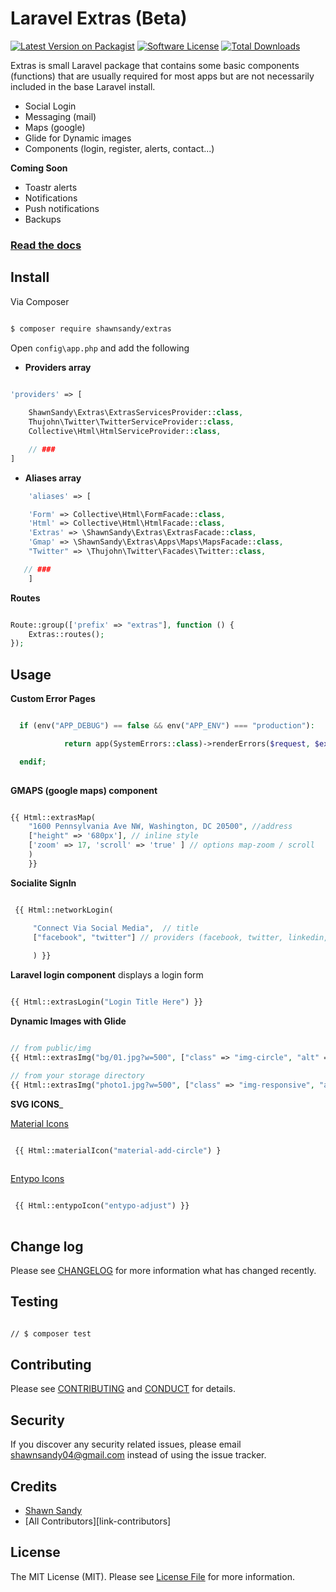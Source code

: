 # Laravel Extras (Beta)

[![Latest Version on Packagist][ico-version]][link-packagist]
[![Software License][ico-license]](LICENSE.md)
[![Total Downloads][ico-downloads]][link-downloads]

Extras is small Laravel package that contains some basic components (functions) that are usually required for most apps but are not necessarily included in the base Laravel install.

- Social Login 
- Messaging (mail)
- Maps (google)
- Glide for Dynamic images 
- Components (login, register, alerts, contact...)

__Coming Soon__

- Toastr alerts
- Notifications
- Push notifications
- Backups

### [Read the docs](/docs)

## Install

Via Composer

``` bash

$ composer require shawnsandy/extras

```

Open `config\app.php` and add the following

* __Providers array__

``` php

'providers' => [
   
    ShawnSandy\Extras\ExtrasServicesProvider::class,
    Thujohn\Twitter\TwitterServiceProvider::class,        
    Collective\Html\HtmlServiceProvider::class,

    // ###
]

```

* __Aliases array__

``` php
    'aliases' => [

    'Form' => Collective\Html\FormFacade::class,
    'Html' => Collective\Html\HtmlFacade::class,
    'Extras' => \ShawnSandy\Extras\ExtrasFacade::class,
    'Gmap' => \ShawnSandy\Extras\Apps\Maps\MapsFacade::class,
    "Twitter" => \Thujohn\Twitter\Facades\Twitter::class,  

   // ###  
    ]

```

 __Routes__

``` php

Route::group(['prefix' => "extras"], function () {
    Extras::routes();
});

`````



## Usage

__Custom Error Pages__

``` php

  if (env("APP_DEBUG") == false && env("APP_ENV") === "production"):

            return app(SystemErrors::class)->renderErrors($request, $exception);

  endif;
  
```

__GMAPS (google maps) component__


``` php

{{ Html::extrasMap(
    "1600 Pennsylvania Ave NW, Washington, DC 20500", //address
    ["height" => '680px'], // inline style
    ['zoom' => 17, 'scroll' => 'true' ] // options map-zoom / scroll
    ) 
    }}

```

__Socialite SignIn__

``` php

 {{ Html::networkLogin(

     "Connect Via Social Media",  // title
     ["facebook", "twitter"] // providers (facebook, twitter, linkedin, github)
     
     ) }}

 ```

 __Laravel login component__ displays a login form

 ``` php
 
 {{ Html::extrasLogin("Login Title Here") }}

 ```

 __Dynamic Images with Glide__ 

 ``` php
 
 // from public/img 
{{ Html::extrasImg("bg/01.jpg?w=500", ["class" => "img-circle", "alt" => "Glide image"]) }}

// from your storage directory
{{ Html::extrasImg("photo1.jpg?w=500", ["class" => "img-responsive", "alt" => "Glide image"], "/extras/img/") }}


 ```


__SVG ICONS___

[Material Icons](https://material.io/icons/)

``` php

 {{ Html::materialIcon("material-add-circle") }
 
```


 [Entypo Icons](http://www.entypo.com/)

 ``` php 
 
  {{ Html::entypoIcon("entypo-adjust") }}
  
```


## Change log

Please see [CHANGELOG](CHANGELOG.md) for more information what has changed recently.

## Testing

``` bash

// $ composer test

```

## Contributing

Please see [CONTRIBUTING](CONTRIBUTING.md) and [CONDUCT](CONDUCT.md) for details.

## Security

If you discover any security related issues, please email shawnsandy04@gmail.com instead of using the issue tracker.

## Credits

- [Shawn Sandy][link-author]
- [All Contributors][link-contributors]

## License

The MIT License (MIT). Please see [License File](LICENSE.md) for more information.

[ico-version]: https://img.shields.io/packagist/v/shawnsandy/extras.svg?style=flat-square
[ico-license]: https://img.shields.io/badge/license-MIT-brightgreen.svg?style=flat-square
[ico-travis]: https://img.shields.io/travis/shawnsandy/extras/master.svg?style=flat-square
[ico-scrutinizer]: https://img.shields.io/scrutinizer/coverage/g/shawnsandy/extras.svg?style=flat-square
[ico-code-quality]: https://img.shields.io/scrutinizer/g/shawnsandy/extras.svg?style=flat-square
[ico-downloads]: https://img.shields.io/packagist/dt/shawnsandy/extras.svg?style=flat-square

[link-packagist]: https://packagist.org/packages/shawnsandy/extras
[link-travis]: https://travis-ci.org/shawnsandy/extras
[link-scrutinizer]: https://scrutinizer-ci.com/g/shawnsandy/extras/code-structure
[link-code-quality]: https://scrutinizer-ci.com/g/shawnsandy/extras
[link-downloads]: https://packagist.org/packages/shawnsandy/extras
[link-author]: https://github.com/shawnsandy


